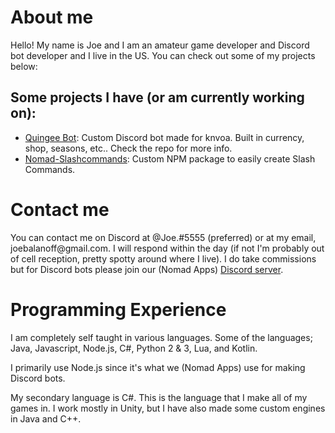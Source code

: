 <h1>About me</h1>
<p>Hello! My name is Joe and I am an amateur game developer and Discord bot developer and I live in the US. You can check out some of my projects below:</p>
<h2>Some projects I have (or am currently working on):</h2>
<ul>
<li><a href="https://github.com/NomadApplications/QuingeeBot">Quingee Bot</a>: Custom Discord bot made for knvoa. Built in currency, shop, seasons, etc.. Check the repo for more info.</li>
<li><a href="https://github.com/NomadApplications/Nomad-SlashCommands">Nomad-Slashcommands</a>: Custom NPM package to easily create Slash Commands. </li>
</ul>

<h1>Contact me</h1>
<p>You can contact me on Discord at @Joe.#5555 (preferred) or at my email, joebalanoff@gmail.com. I will respond within the day (if not I'm probably out of cell reception, pretty spotty around where I live). I do take commissions but for Discord bots please join our (Nomad Apps) <a href="https://discord.gg/6Ysz3cK43U">Discord server</a>.</p> 

<h1>Programming Experience</h1>
<p>I am completely self taught in various languages. Some of the languages; Java, Javascript, Node.js, C#, Python 2 & 3, Lua, and Kotlin.</p>
<p>I primarily use Node.js since it's what we (Nomad Apps) use for making Discord bots.<p>
<p>My secondary language is C#. This is the language that I make all of my games in. I work mostly in Unity, but I have also made some custom engines in Java and C++.</p>
